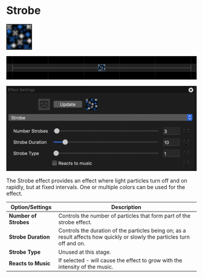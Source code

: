 # Strobe

![Icon](<../../.gitbook/assets/image (555).png>)

![Sequencer Grid](<../../.gitbook/assets/image (520).png>)

![](<../../.gitbook/assets/image (635) (1).png>)

The Strobe effect provides an effect where light particles turn off and on rapidly, but at fixed intervals. One or multiple colors can be used for the effect.

| Option/Settings       | Description                                                                                                               |
| --------------------- | ------------------------------------------------------------------------------------------------------------------------- |
| **Number of Strobes** | Controls the number of particles that form part of the strobe effect.                                                     |
| **Strobe Duration**   | Controls the duration of the particles being on; as a result affects how quickly or slowly the particles turn off and on. |
| **Strobe Type**       | Unused at this stage.                                                                                                     |
| **Reacts to Music**   | If selected - will cause the effect to grow with the intensity of the music.                                              |
